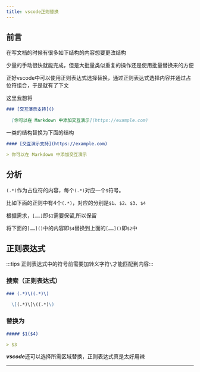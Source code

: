 ```yaml
---
title: vscode正则替换
---
```


## 前言

在写文档的时候有很多如下结构的内容想要更改结构

少量的手动很快就能完成，但是大批量类似重复的操作还是使用批量替换来的方便

正好vscode中可以使用正则表达式选择替换，通过正则表达式选择内容并通过占位符组合，于是就有了下文

这里我想将

```markdown
### [交互演示支持]()
  
  [你可以在 Markdown 中添加交互演示](https://example.com)
```

一类的结构替换为下面的结构

```markdown
#### [交互演示支持](https://example.com)

> 你可以在 Markdown 中添加交互演示
```

## 分析

`(.*)`作为占位符的内容，每个`(.*)`对应一个`$`符号。

比如下面的正则中有4个`(.*)`，对应的分别是`$1`、`$2`、`$3`、`$4`

根据需求，`[……]`即`$1`需要保留,所以保留

将下面的`[……]()`中的内容即`$4`替换到上面的`[……]()`即`$2`中

## 正则表达式

:::tips 正则表达式中的符号前需要加转义字符`\`才能匹配到内容:::

### 搜索（正则表达式）

```markdown
### (.*)\((.*)\)
  
  \[(.*)\]\((.*)\)
```

### 替换为

```markdown
##### $1($4)

> $3
```

***vscode***还可以选择所需区域替换，正则表达式真是太好用辣

---
